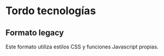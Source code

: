 # Tordo tecnologías
## Formato legacy

Este formato utiliza estilos CSS y funciones Javascript propias.
